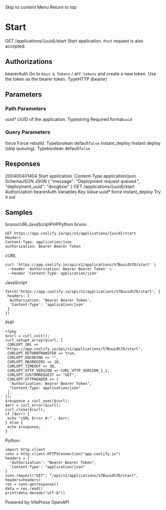 Skip to content
Menu
Return to top
# Start​
GET
/applications/{uuid}/start
Start application. `Post` request is also accepted.
## Authorizations​
bearerAuth
Go to `Keys & Tokens` / `API tokens` and create a new token. Use the token as the bearer token.
TypeHTTP (bearer)
## Parameters​
### Path Parameters
uuid*
UUID of the application.
Typestring
Required
format`uuid`
### Query Parameters
force
Force rebuild.
Typeboolean
default`false`
instant_deploy
Instant deploy (skip queuing).
Typeboolean
default`false`
## Responses​
200400401404
Start application.
Content-Type
application/json
SchemaJSON
JSON
{
"message": "Deployment request queued.",
"deployment_uuid": "doogksw"
}
GET
/applications/{uuid}/start
Authorization 
bearerAuth
Variables
Key
Value
uuid*
force
instant_deploy
Try it out
## Samples​
brunocURLJavaScriptPHPPython
bruno
```
GET https://app.coolify.io/api/v1/applications/{uuid}/start
Headers
Content-Type: application/json
authorization: Bearer Bearer Token

```

cURL
```
curl 'https://app.coolify.io/api/v1/applications/%7Buuid%7D/start' \
 --header 'Authorization: Bearer Bearer Token' \
 --header 'Content-Type: application/json'
```

JavaScript
```
fetch('https://app.coolify.io/api/v1/applications/%7Buuid%7D/start', {
 headers: {
  Authorization: 'Bearer Bearer Token',
  'Content-Type': 'application/json'
 }
})
```

PHP
```
<?php
$curl = curl_init();
curl_setopt_array($curl, [
 CURLOPT_URL => "https://app.coolify.io/api/v1/applications/%7Buuid%7D/start",
 CURLOPT_RETURNTRANSFER => true,
 CURLOPT_ENCODING => "",
 CURLOPT_MAXREDIRS => 10,
 CURLOPT_TIMEOUT => 30,
 CURLOPT_HTTP_VERSION => CURL_HTTP_VERSION_1_1,
 CURLOPT_CUSTOMREQUEST => "GET",
 CURLOPT_HTTPHEADER => [
  "Authorization: Bearer Bearer Token",
  "Content-Type: application/json"
 ],
]);
$response = curl_exec($curl);
$err = curl_error($curl);
curl_close($curl);
if ($err) {
 echo "cURL Error #:" . $err;
} else {
 echo $response;
}
```

Python
```
import http.client
conn = http.client.HTTPSConnection("app.coolify.io")
headers = {
  'Authorization': "Bearer Bearer Token",
  'Content-Type': "application/json"
}
conn.request("GET", "/api/v1/applications/%7Buuid%7D/start", headers=headers)
res = conn.getresponse()
data = res.read()
print(data.decode("utf-8"))
```

Powered by  VitePress OpenAPI 
